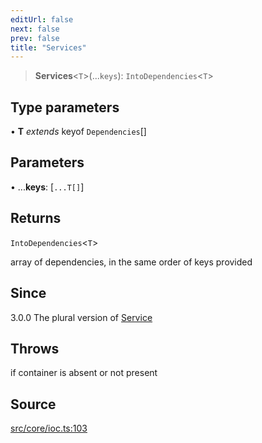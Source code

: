 ```yaml
---
editUrl: false
next: false
prev: false
title: "Services"
---
```


> **Services**\<`T`\>(...`keys`): `IntoDependencies`\<`T`\>

## Type parameters

• **T** *extends* keyof `Dependencies`[]

## Parameters

• ...**keys**: [`...T[]`]

## Returns

`IntoDependencies`\<`T`\>

array of dependencies, in the same order of keys provided

## Since

3.0.0
The plural version of [Service](../../../../../../v4/api/functions/service)

## Throws

if container is absent or not present

## Source

[src/core/ioc.ts:103](https://github.com/sern-handler/handler/blob/70c6236802295980123056f2e84579aa6f6e5dbd/src/core/ioc.ts#L103)
